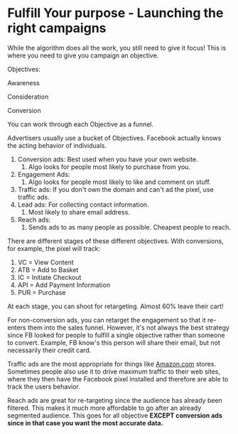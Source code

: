 # Fulfill Your purpose - Launching the right campaigns

While the algorithm does all the work, you still need to give it focus! This is where you need to give you campaign an objective. 

Objectives:

Awareness

Consideration

Conversion

You can work through each Objective as a funnel.

Advertisers usually use a bucket of Objectives. Facebook actually knows the acting behavior of individuals. 

1. Conversion ads: Best used when you have your own website.
    1. Algo looks for people most likely to purchase from you.
2. Engagement Ads: 
    1. Algo looks for people most likely to like and comment on stuff.
3. Traffic ads: If you don't own the domain and can't ad the pixel, use traffic ads.
4. Lead ads: For collecting contact information.
    1. Most likely to share email address.
5. Reach ads: 
    1. Sends ads to as many people as possible. Cheapest people to reach.

There are different stages of these different objectives. With conversions, for example, the pixel will track:

1. VC = View Content
2. ATB = Add to Basket
3. IC = Initiate Checkout
4. API = Add Payment Information
5. PUR = Purchase

At each stage, you can shoot for retargeting. Almost 60% leave their cart!

For non-conversion ads, you can retarget the engagement so that it re-enters them into the sales funnel. However, it's not always the best strategy since FB looked for people to fulfill a single objective rather than someone to convert. Example, FB know's this person will share their email, but not necessarily their credit card.

Traffic ads are the most appropriate for things like [Amazon.com](http://amazon.com) stores. Sometimes people also use it to drive maximum traffic to their web sites, where they then have the Facebook pixel installed and therefore are able to track the users behavior.

Reach ads are great for re-targeting since the audience has already been filtered. This makes it much more affordable to go after an already segmented audience. This goes for all objective **EXCEPT conversion ads since in that case you want the most accurate data.**